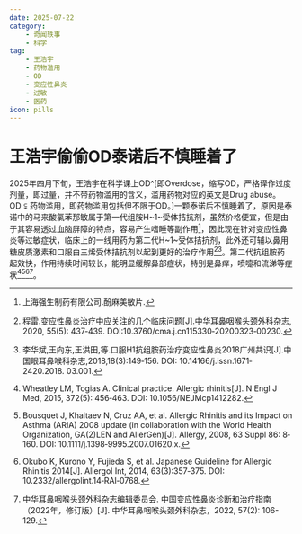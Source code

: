 ```yaml
---
date: 2025-07-22
category: 
    - 奇闻轶事
    - 科学
tag: 
    - 王浩宇
    - 药物滥用
    - OD
    - 变应性鼻炎
    - 过敏
    - 医药
icon: pills
---
```


# 王浩宇偷偷OD泰诺后不慎睡着了

2025年四月下旬，王浩宇在科学课上OD^[即Overdose，缩写OD，严格译作过度剂量，即过量，并不带药物滥用的含义，滥用药物对应的英文是Drug abuse。$\text{OD}\subsetneqq\text{药物滥用}$，即药物滥用包括但不限于OD。]一颗泰诺后不慎睡着了，原因是泰诺中的马来酸氯苯那敏属于第一代组胺H~1~受体拮抗剂，虽然价格便宜，但是由于其容易透过血脑屏障的特点，容易产生嗜睡等副作用[^1]，因此现在针对变应性鼻炎等过敏症状，临床上的一线用药为第二代H~1~受体拮抗剂，此外还可辅以鼻用糖皮质激素和口服白三烯受体拮抗剂以起到更好的治疗作用[^2][^3]。第二代抗组胺药起效快，作用持续时间较长，能明显缓解鼻部症状，特别是鼻痒，喷嚏和流涕等症状[^4][^5][^6][^7]。

[^1]: 上海强生制药有限公司.酚麻美敏片.
[^2]: 程雷.变应性鼻炎治疗中应关注的几个临床问题\[J\].中华耳鼻咽喉头颈外科杂志, 2020, 55(5): 437‐439. DOI:10.3760/cma.j.cn115330‐20200323‐00230.
[^3]: 李华斌,王向东,王洪田,等.口服H1抗组胺药治疗变应性鼻炎2018广州共识\[J\].中国眼耳鼻喉科杂志,2018,18(3):149‐156. DOI: 10.14166/j.issn.1671‐2420.2018. 03.001.
[^4]: Wheatley LM, Togias A. Clinical practice. Allergic rhinitis\[J\]. N Engl J Med, 2015, 372(5): 456‐463. DOI: 10.1056/NEJMcp1412282.
[^5]: Bousquet J, Khaltaev N, Cruz AA, et al. Allergic Rhinitis and its Impact on Asthma (ARIA) 2008 update (in collaboration with the World Health Organization, GA(2)LEN and AllerGen)\[J\]. Allergy, 2008, 63 Suppl 86: 8‐160. DOI: 10.1111/j.1398‐9995.2007.01620.x.
[^6]: Okubo K, Kurono Y, Fujieda S, et al. Japanese Guideline for Allergic Rhinitis 2014\[J\]. Allergol Int, 2014, 63(3):357‐375. DOI: 10.2332/allergolint.14‐RAI‐0768.
[^7]: 中华耳鼻咽喉头颈外科杂志编辑委员会. 中国变应性鼻炎诊断和治疗指南（2022年，修订版）\[J\]. 中华耳鼻咽喉头颈外科杂志，2022, 57(2): 106-129.
